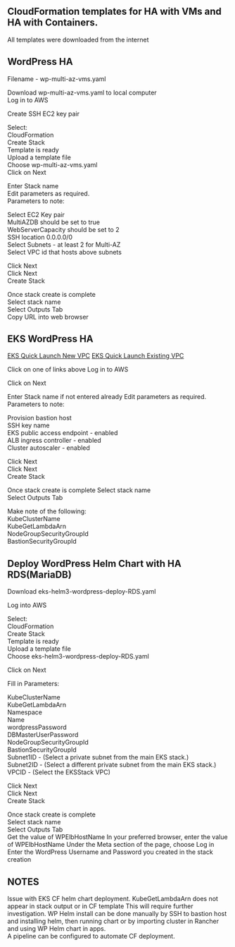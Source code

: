 ## CloudFormation templates for HA with VMs and HA with Containers. 
All templates were downloaded from the internet  

## WordPress HA  

Filename - wp-multi-az-vms.yaml

Download wp-multi-az-vms.yaml to local computer  
Log in to AWS  

Create SSH EC2 key pair  

Select:  
 CloudFormation  
   Create Stack  
    Template is ready  
	Upload a template file  
	Choose wp-multi-az-vms.yaml  
Click on Next  

Enter Stack name  
Edit parameters as required.  
Parameters to note: 

Select EC2 Key pair  
MultiAZDB should be set to true  
WebServerCapacity should be set to 2  
SSH location 0.0.0.0/0  
Select Subnets - at least 2 for Multi-AZ  
Select VPC id that hosts above subnets  

Click Next  
Click Next  
Create Stack  

Once stack create is complete  
Select stack name  
Select Outputs Tab  
Copy URL into web browser  


## EKS WordPress HA  


[EKS Quick Launch New VPC](https://fwd.aws/6dEQ7)
[EKS Quick Launch Existing VPC](https://fwd.aws/e37MA)

Click on one of links above 
Log in to AWS  


Click on Next  

Enter Stack name if not entered already 
Edit parameters as required.  
Parameters to note: 

Provision bastion host  
SSH key name  
EKS public access endpoint - enabled  
ALB ingress controller - enabled  
Cluster autoscaler - enabled  

Click Next  
Click Next  
Create Stack  

Once stack create is complete 
Select stack name  
Select Outputs Tab  

Make note of the following:  
KubeClusterName  
KubeGetLambdaArn  
NodeGroupSecurityGroupId  
BastionSecurityGroupId  



## Deploy WordPress Helm Chart with  HA RDS(MariaDB)  

Download eks-helm3-wordpress-deploy-RDS.yaml  

Log into AWS  

Select:  
 CloudFormation  
   Create Stack  
    Template is ready  
	Upload a template file  
	Choose eks-helm3-wordpress-deploy-RDS.yaml  
	
Click on Next  

Fill in Parameters:

KubeClusterName  
KubeGetLambdaArn  
Namespace  
Name  
wordpressPassword  
DBMasterUserPassword  
NodeGroupSecurityGroupId  
BastionSecurityGroupId  
Subnet1ID - (Select a private subnet from the main EKS stack.)  
Subnet2ID - (Select a different private subnet from the main EKS stack.)  
VPCID - (Select the EKSStack VPC)  

Click Next  
Click Next  
Create Stack  

Once stack create is complete  
Select stack name  
Select Outputs Tab  
Get the value of WPElbHostName 
In your preferred browser, enter the value of WPElbHostName 
Under the Meta section of the page, choose Log in  
Enter the WordPress Username and Password you created in the stack creation  


## NOTES  
Issue with EKS CF helm chart deployment. KubeGetLambdaArn does not appear in stack output or in CF template This will require further investigation.  WP Helm install can be done manually by SSH to bastion host and installing helm, then running chart or by importing cluster in Rancher and using WP Helm chart in apps.  
A pipeline can be configured to automate CF deployment. 
